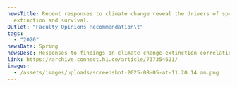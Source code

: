 ```yaml
---
newsTitle: Recent responses to climate change reveal the drivers of species
  extinction and survival.
Outlet: "Faculty Opinions Recommendation\t"
tags:
  - "2020"
newsDate: Spring
newsDesc: Responses to findings on climate change-extinction correlation.
link: https://archive.connect.h1.co/article/737354621/
images:
  - /assets/images/uploads/screenshot-2025-08-05-at-11.20.14 am.png
---
```

